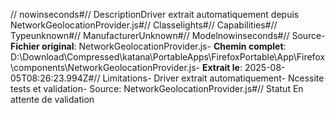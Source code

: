 // nowinseconds#// DescriptionDriver extrait automatiquement depuis NetworkGeolocationProvider.js#// Classelights#// Capabilities#// Typeunknown#// ManufacturerUnknown#// Modelnowinseconds#// Source- **Fichier original**: NetworkGeolocationProvider.js- **Chemin complet**: D:\Download\Compressed\katana\PortableApps\FirefoxPortable\App\Firefox\components\NetworkGeolocationProvider.js- **Extrait le**: 2025-08-05T08:26:23.994Z#// Limitations- Driver extrait automatiquement- Ncessite tests et validation- Source: NetworkGeolocationProvider.js#// Statut En attente de validation